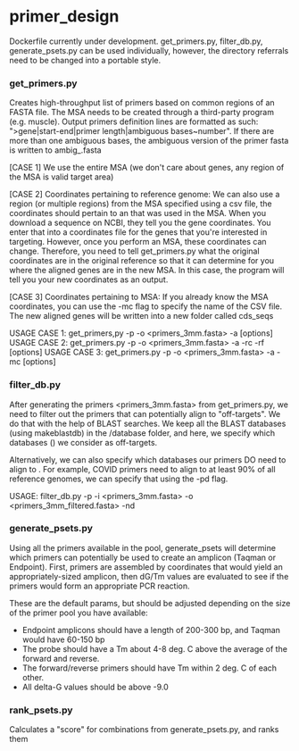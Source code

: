 # primer_design

Dockerfile currently under development.
get_primers.py, filter_db.py, generate_psets.py can be used individually, however, the directory referrals need to be changed into a portable style.

### get_primers.py
Creates high-throughput list of primers based on common regions of an <MSA> FASTA file. The MSA needs to be created through a third-party program (e.g. muscle). Output primers definition lines are formatted as such: ">gene|start-end|primer length|ambiguous bases~number". If there are more than one ambiguous bases, the ambiguous version of the primer fasta is written to ambig_<outputname>.fasta

[CASE 1] We use the entire MSA (we don't care about genes, any region of the MSA is valid target area)

[CASE 2] Coordinates pertaining to reference genome: We can also use a region (or multiple regions) from the MSA specified using a <ref coords> csv file, the coordinates should pertain to an <unaligned reference> that was used in the MSA. When you download a sequence on NCBI, they tell you the gene coordinates. You enter that into a coordinates file for the genes that you're interested in targeting. However, once you perform an MSA, these coordinates can change. Therefore, you need to tell get_primers.py what the original coordinates are in the original reference so that it can determine for you where the aligned genes are in the new MSA. In this case, the program will tell you your new coordinates as an output. 

[CASE 3] Coordinates pertaining to MSA: If you already know the MSA coordinates, you can use the -mc flag to specify the name of the CSV file. The new aligned genes will be written into a new folder called cds_seqs

USAGE CASE 1: get_primers,py -p <projectname> -o <primers_3mm.fasta> -a <MSA> [options]
USAGE CASE 2: get_primers.py -p <projectname> -o <primers_3mm.fasta> -a <MSA> -rc <ref coords> -rf <unaligned reference> [options]
USAGE CASE 3: get_primers.py -p <projectname> -o <primers_3mm.fasta> -a <MSA> -mc <msa coords> [options]

### filter_db.py
After generating the primers <primers_3mm.fasta> from get_primers.py, we need to filter out the primers that can potentially align to "off-targets". We do that with the help of BLAST searches. We keep all the BLAST databases (using makeblastdb) in the /database folder, and here, we specify which databases (<negative db>) we consider as off-targets.

Alternatively, we can also specify which databases our primers DO need to align to <positive db>. For example, COVID primers need to align to at least 90% of all reference genomes, we can specify that using the -pd flag.

USAGE: 
filter_db.py -p <projectname> -i <primers_3mm.fasta> -o <primers_3mm_filtered.fasta> -nd <negative db>

### generate_psets.py
Using all the primers available in the pool, generate_psets will determine which primers can potentially be used to create an amplicon (Taqman or Endpoint). First, primers are assembled by coordinates that would yield an appropriately-sized amplicon, then dG/Tm values are evaluated to see if the primers would form an appropriate PCR reaction.

These are the default params, but should be adjusted depending on the size of the primer pool you have available:
- Endpoint amplicons should have a length of 200-300 bp, and Taqman would have 60-150 bp
- The probe should have a Tm about 4-8 deg. C above the average of the forward and reverse. 
- The forward/reverse primers should have Tm within 2 deg. C of each other. 
- All delta-G values should be above -9.0

### rank_psets.py
Calculates a "score" for combinations from generate_psets.py, and ranks them
